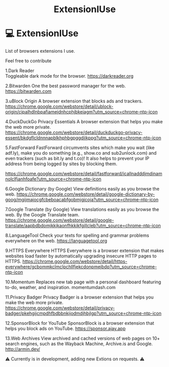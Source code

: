 <h1 align="center">ExtensionIUse</h1>

# 💻 ExtensionIUse

List of browsers extensions I use.

Feel free to contribute

1.Dark Reader
</br>Toggleable dark mode for the browser.
https://darkreader.org

2.Bitwarden
One the best password manager for the web.
https://bitwarden.com

3.uBlock Origin
A browser extension that blocks ads and trackers.
https://chrome.google.com/webstore/detail/ublock-origin/cjpalhdlnbpafiamejdnhcphjbkeiagm?utm_source=chrome-ntp-icon

4.DuckDuckGo Privacy Essentials
A browser extension that helps you make the web more private.
https://chrome.google.com/webstore/detail/duckduckgo-privacy-essent/bkdgflcldnnnapblkhphbgpggdiikppg?utm_source=chrome-ntp-icon

5.FastForward
FastForward circumvents sites which make you wait (like adf.ly), make you do something (e.g., show.co and sub2unlock.com) and even trackers (such as bit.ly and t.co)! It also helps to prevent your IP address from being logged by sites by blocking them.

https://chrome.google.com/webstore/detail/fastforward/icallnadddjmdinamnolclfjanhfoafe?utm_source=chrome-ntp-icon

6.Google Dictionary (by Google)
View definitions easily as you browse the web.
https://chrome.google.com/webstore/detail/google-dictionary-by-goog/mgijmajocgfcbeboacabfgobmjgjcoja?utm_source=chrome-ntp-icon

7.Google Translate (by Google)
View translations easily as you browse the web. By the Google Translate team.
https://chrome.google.com/webstore/detail/google-translate/aapbdbdomjkkjkaonfhkkikfgjllcleb?utm_source=chrome-ntp-icon

8.LanguageTool
Check your texts for spelling and grammar problems everywhere on the web.
https://languagetool.org

9.HTTPS Everywhere
HTTPS Everywhere is a browser extension that makes websites load faster by automatically upgrading insecure HTTP pages to HTTPS.
https://chrome.google.com/webstore/detail/https-everywhere/gcbommkclmclpchllfjekcdonpmejbdp?utm_source=chrome-ntp-icon

10.Momentum
Replaces new tab page with a personal dashboard featuring to-do, weather, and inspiration.
momentumdash.com

11.Privacy Badger
Privacy Badger is a browser extension that helps you make the web more private.
https://chrome.google.com/webstore/detail/privacy-badger/pkehgijcmpdhfbdbbnkijodmdjhbjlgp?utm_source=chrome-ntp-icon

12.SponsorBlock for YouTube
SponsorBlock is a browser extension that helps you block ads on YouTube.
https://sponsor.ajay.app

13.Web Archives
View archived and cached versions of web pages on 10+ search engines, such as the Wayback Machine, Archive.is and Google.
http://armin.dev/


⚠️ Currently is in development, adding new Extions on requests. ⚠️


